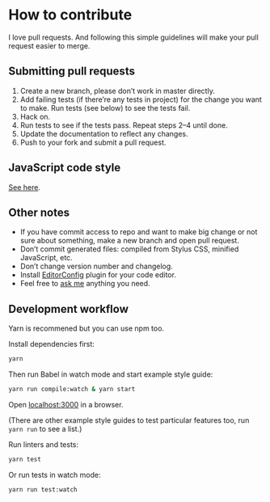 # How to contribute

I love pull requests. And following this simple guidelines will make your pull request easier to merge.


## Submitting pull requests

1. Create a new branch, please don’t work in master directly.
2. Add failing tests (if there’re any tests in project) for the change you want to make. Run tests (see below) to see the tests fail.
3. Hack on.
4. Run tests to see if the tests pass. Repeat steps 2–4 until done.
5. Update the documentation to reflect any changes.
6. Push to your fork and submit a pull request.


## JavaScript code style

[See here](https://github.com/tamiadev/eslint-config-tamia#code-style-at-a-glance).


## Other notes

- If you have commit access to repo and want to make big change or not sure about something, make a new branch and open pull request.
- Don’t commit generated files: compiled from Stylus CSS, minified JavaScript, etc.
- Don’t change version number and changelog.
- Install [EditorConfig](http://editorconfig.org/) plugin for your code editor.
- Feel free to [ask me](http://sapegin.me) anything you need.


## Development workflow

Yarn is recommened but you can use npm too.

Install dependencies first:

```bash
yarn
```

Then run Babel in watch mode and start example style guide:

```bash
yarn run compile:watch & yarn start
```

Open [localhost:3000](http://localhost:3000) in a browser.

(There are other example style guides to test particular features too, run `yarn run` to see a list.)

Run linters and tests:

```bash
yarn test
```

Or run tests in watch mode:

```bash
yarn run test:watch
```
